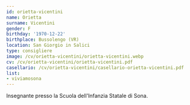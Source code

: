 ```yaml
---
id: orietta-vicentini
name: Orietta
surname: Vicentini
gender: F
birthday: '1970-12-22'
birthplace: Bussolengo (VR)
location: San Giorgio in Salici
type: consigliere
image: /cv/orietta-vicentini/orietta-vicentini.webp
cv: /cv/orietta-vicentini/orietta-vicentini.pdf
casellario: /cv/orietta-vicentini/casellario-orietta-vicentini.pdf
list:
- viviamosona
---
```


Insegnante presso la Scuola dell'Infanzia Statale di Sona.
